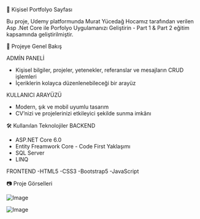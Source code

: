🚀 Kişisel Portfolyo Sayfası

Bu proje, Udemy platformunda Murat Yücedağ Hocamız tarafından verilen Asp .Net Core ile Porfolyo Uygulamanızı Geliştirin - Part 1 
& Part 2 eğitim kapsamında geliştirilmiştir.

📌 Projeye Genel Bakış

ADMİN PANELİ
- Kişisel bilgiler, projeler, yetenekler, referanslar ve mesajların CRUD işlemleri
- İçeriklerin kolayca düzenlenebileceği bir arayüz

KULLANICI ARAYÜZÜ
- Modern, şık ve mobil uyumlu tasarım
- CV’nizi ve projelerinizi etkileyici şekilde sunma imkânı

🛠️ Kullanılan Teknolojiler
BACKEND
- ASP.NET Core 6.0
- Entity Freamwork Core - Code First Yaklaşımı
- SQL Server
- LINQ

FRONTEND
-HTML5
-CSS3
-Bootstrap5
-JavaScript

📷 Proje Görselleri

![Image](https://github.com/user-attachments/assets/3c38795f-74a3-4b54-ac16-702718e3bf82)

![Image](https://github.com/user-attachments/assets/63396352-195b-4705-952a-e3f714f00a01)
